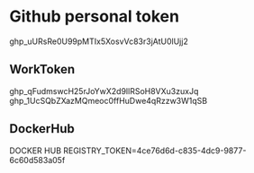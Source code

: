 # Github personal token
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

## WorkToken
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
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

## DockerHub
DOCKER HUB REGISTRY_TOKEN=4ce76d6d-c835-4dc9-9877-6c60d583a05f